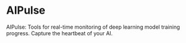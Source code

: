 # AIPulse
AIPulse: Tools for real-time monitoring of deep learning model training progress. Capture the heartbeat of your AI.
